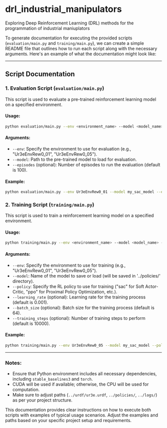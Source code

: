# drl_industrial_manipulators
Exploring Deep Reinforcement Learning (DRL) methods for the programmation of industrial maniuplators

To generate documentation for executing the provided scripts (`evaluation/main.py` and `training/main.py`), we can create a simple README file that outlines how to run each script along with the necessary arguments. Here's an example of what the documentation might look like:

---

## Script Documentation

### 1. Evaluation Script (`evaluation/main.py`)

This script is used to evaluate a pre-trained reinforcement learning model on a specified environment.

#### Usage:

```bash
python evaluation/main.py --env <environment_name> --model <model_name> [--episodes <number_of_episodes>]
```

#### Arguments:

- `--env`: Specify the environment to use for evaluation (e.g., "Ur3eEnvRew0_01", "Ur3eEnvRew0_05").
- `--model`: Path to the pre-trained model to load for evaluation.
- `--episodes` (optional): Number of episodes to run the evaluation (default is 100).

#### Example:

```bash
python evaluation/main.py --env Ur3eEnvRew0_01 --model my_sac_model --episodes 50
```

### 2. Training Script (`training/main.py`)

This script is used to train a reinforcement learning model on a specified environment.

#### Usage:

```bash
python training/main.py --env <environment_name> --model <model_name> --policy <policy_name> [--learning_rate <lr>] [--batch_size <batch_size>] [--training_steps <training_steps>]
```

#### Arguments:

- `--env`: Specify the environment to use for training (e.g., "Ur3eEnvRew0_01", "Ur3eEnvRew0_05").
- `--model`: Name of the model to save or load (will be saved in '../policies/' directory).
- `--policy`: Specify the RL policy to use for training ("sac" for Soft Actor-Critic, "ppo" for Proximal Policy Optimization, etc.).
- `--learning_rate` (optional): Learning rate for the training process (default is 0.001).
- `--batch_size` (optional): Batch size for the training process (default is 64).
- `--training_steps` (optional): Number of training steps to perform (default is 10000).

#### Example:

```bash
python training/main.py --env Ur3eEnvRew0_05 --model my_sac_model --policy sac --learning_rate 0.0005 --batch_size 128 --training_steps 20000
```

---

### Notes:

- Ensure that Python environment includes all necessary dependencies, including `stable_baselines3` and `torch`.
- CUDA will be used if available; otherwise, the CPU will be used for computation.
- Make sure to adjust paths (`../urdf/ur3e.urdf`, `../policies/`, `../logs/`) as per your project structure.

This documentation provides clear instructions on how to execute both scripts with examples of typical usage scenarios. Adjust the examples and paths based on your specific project setup and requirements.
